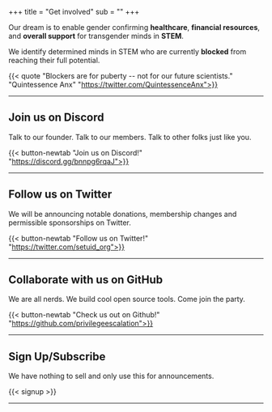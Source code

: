+++
title = "Get involved"
sub = ""
+++

Our dream is to enable gender confirming **healthcare**, **financial resources**, and **overall support** for transgender minds in **STEM**.

We identify determined minds in STEM who are currently **blocked** from reaching their full potential.

{{< quote "Blockers are for puberty -- not for our future scientists." "Quintessence Anx" "https://twitter.com/QuintessenceAnx">}}

---

## Join us on Discord

Talk to our founder. Talk to our members. Talk to other folks just like you.

{{< button-newtab "Join us on Discord!" "https://discord.gg/bnnpg6rqaJ">}}

---

## Follow us on Twitter

We will be announcing notable donations, membership changes and permissible sponsorships on Twitter.

{{< button-newtab "Follow us on Twitter!" "https://twitter.com/setuid_org">}}


---

## Collaborate with us on GitHub

We are all nerds. We build cool open source tools. Come join the party.

{{< button-newtab "Check us out on Github!" "https://github.com/privilegeescalation">}}

---

## Sign Up/Subscribe

We have nothing to sell and only use this for announcements.

{{< signup >}}

---